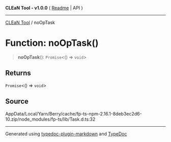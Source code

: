 **CLEaN Tool - v1.0.0** ( [Readme](../README.md) \| API )

***

[CLEaN Tool](../exports.md) / noOpTask

# Function: noOpTask()

> **noOpTask**(): `Promise`\<() => `void`\>

## Returns

`Promise`\<() => `void`\>

## Source

AppData/Local/Yarn/Berry/cache/fp-ts-npm-2.16.1-8deb3ec2d6-10.zip/node\_modules/fp-ts/lib/Task.d.ts:32

***

Generated using [typedoc-plugin-markdown](https://www.npmjs.com/package/typedoc-plugin-markdown) and [TypeDoc](https://typedoc.org/)
